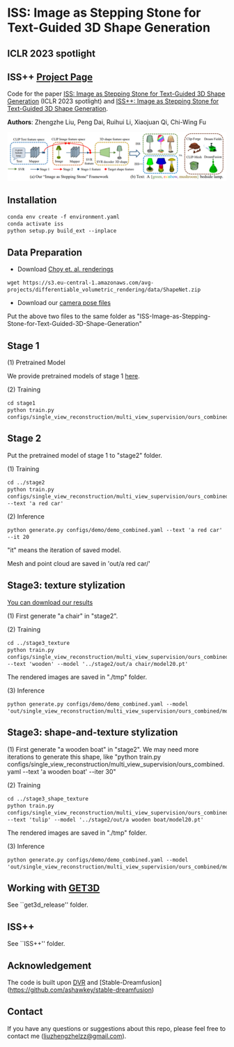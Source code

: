 # ISS: Image as Stepping Stone for Text-Guided 3D Shape Generation
## ICLR 2023 spotlight
## ISS++ [Project Page](https://liuzhengzhe.github.io/ISS.github.io/)

Code for the paper [ISS: Image as Stepping Stone for Text-Guided 3D Shape Generation](https://arxiv.org/abs/2209.04145) (ICLR 2023 spotlight) and [ISS++: Image as Stepping Stone for Text-Guided 3D Shape Generation](https://arxiv.org/pdf/2303.15181).


**Authors**: Zhengzhe Liu, Peng Dai, Ruihui Li, Xiaojuan Qi, Chi-Wing Fu

<img src="figure1.jpg" width="900"/>


## Installation

```
conda env create -f environment.yaml
conda activate iss
python setup.py build_ext --inplace
```

## Data Preparation

* Download [Choy et. al. renderings](https://arxiv.org/abs/1604.00449)

```
wget https://s3.eu-central-1.amazonaws.com/avg-projects/differentiable_volumetric_rendering/data/ShapeNet.zip
```

* Download our [camera pose files](https://drive.google.com/file/d/1P8jCuFHxpN4jZSndwlYztxanSdDlY5It/view?usp=sharing)

Put the above two files to the same folder as "ISS-Image-as-Stepping-Stone-for-Text-Guided-3D-Shape-Generation"

##  Stage 1

(1) Pretrained Model

We provide pretrained models of stage 1 [here](https://drive.google.com/file/d/1hy2e-_4Ryn_xDfstmKpu7R0ad5U_GU_p/view?usp=sharing). 

(2) Training

```
cd stage1
python train.py configs/single_view_reconstruction/multi_view_supervision/ours_combined.yaml
```

##  Stage 2

Put the pretrained model of stage 1 to "stage2" folder. 

(1) Training

```
cd ../stage2
python train.py configs/single_view_reconstruction/multi_view_supervision/ours_combined.yaml --text 'a red car'
```

(2) Inference

```
python generate.py configs/demo/demo_combined.yaml --text 'a red car' --it 20
```

"it" means the iteration of saved model. 

Mesh and point cloud are saved in 'out/a red car/'

##  Stage3: texture stylization

[You can download our results](https://drive.google.com/drive/folders/1ackIt5IbruJa10W4Los8pJPQJ2gWdMqk?usp=sharing)

(1) First generate "a chair" in "stage2". 

(2) Training

```
cd ../stage3_texture
python train.py configs/single_view_reconstruction/multi_view_supervision/ours_combined.yaml --text 'wooden' --model '../stage2/out/a chair/model20.pt'
```

The rendered images are saved in "./tmp" folder. 

(3) Inference

```
python generate.py configs/demo/demo_combined.yaml --model 'out/single_view_reconstruction/multi_view_supervision/ours_combined/model.pt'
```

##  Stage3: shape-and-texture stylization

(1) First generate "a wooden boat" in "stage2". We may need more iterations to generate this shape, like "python train.py configs/single_view_reconstruction/multi_view_supervision/ours_combined.yaml --text 'a wooden boat' --iter 30"

(2) Training

```
cd ../stage3_shape_texture
python train.py configs/single_view_reconstruction/multi_view_supervision/ours_combined.yaml --text 'tulip' --model '../stage2/out/a wooden boat/model20.pt'
```

The rendered images are saved in "./tmp" folder. 

(3) Inference

```
python generate.py configs/demo/demo_combined.yaml --model 'out/single_view_reconstruction/multi_view_supervision/ours_combined/model.pt'
```

##  Working with [GET3D](https://arxiv.org/abs/2209.11163)

See ``get3d_release'' folder.

##  ISS++

See ``ISS++'' folder.

## Acknowledgement

The code is built upon [DVR](https://github.com/autonomousvision/differentiable_volumetric_rendering) and [Stable-Dreamfusion] (https://github.com/ashawkey/stable-dreamfusion)

## Contact
If you have any questions or suggestions about this repo, please feel free to contact me (liuzhengzhelzz@gmail.com).

